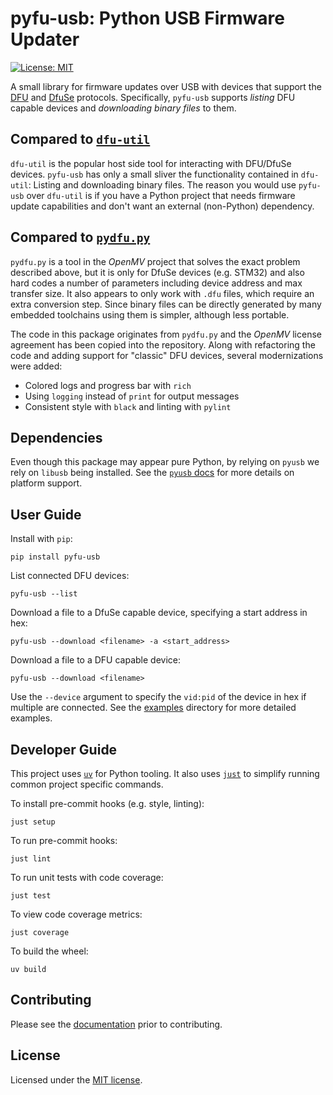# pyfu-usb: Python USB Firmware Updater

[![License: MIT](https://img.shields.io/badge/License-MIT-yellow.svg)](https://opensource.org/licenses/MIT)

A small library for firmware updates over USB with devices that support the [DFU](https://www.usb.org/sites/default/files/DFU_1.1.pdf) and [DfuSe](http://dfu-util.sourceforge.net/dfuse.html) protocols. Specifically, `pyfu-usb` supports _listing_ DFU capable devices and _downloading binary files_ to them.

## Compared to [`dfu-util`](http://dfu-util.sourceforge.net/)

`dfu-util` is the popular host side tool for interacting with DFU/DfuSe devices. `pyfu-usb` has only a small sliver the functionality contained in `dfu-util`: Listing and downloading binary files. The reason you would use `pyfu-usb` over `dfu-util` is if you have a Python project that needs firmware update capabilities and don't want an external (non-Python) dependency.

## Compared to [`pydfu.py`](https://github.com/openmv/openmv/blob/9f06eb4fe15f4f181250aa5848c3e3e51bb85506/tools/pydfu.py)

`pydfu.py` is a tool in the _OpenMV_ project that solves the exact problem described above, but it is only for DfuSe devices (e.g. STM32) and also hard codes a number of parameters including device address and max transfer size. It also appears to only work with `.dfu` files, which require an extra conversion step. Since binary files can be directly generated by many embedded toolchains using them is simpler, although less portable.

The code in this package originates from `pydfu.py` and the _OpenMV_ license agreement has been copied into the repository. Along with refactoring the code and adding support for "classic" DFU devices, several modernizations were added:

- Colored logs and progress bar with `rich`
- Using `logging` instead of `print` for output messages
- Consistent style with `black` and linting with `pylint`

## Dependencies

Even though this package may appear pure Python, by relying on `pyusb` we rely on `libusb` being installed. See the [`pyusb` docs](https://github.com/pyusb/pyusb#requirements-and-platform-support) for more details on platform support.

## User Guide

Install with `pip`:

    pip install pyfu-usb

List connected DFU devices:

    pyfu-usb --list

Download a file to a DfuSe capable device, specifying a start address in hex:

    pyfu-usb --download <filename> -a <start_address>

Download a file to a DFU capable device:

    pyfu-usb --download <filename>

Use the `--device` argument to specify the `vid:pid` of the device in hex if multiple are connected. See the [examples](examples/) directory for more detailed examples.

## Developer Guide

This project uses [`uv`](https://docs.astral.sh/uv/) for Python tooling. It also
uses [`just`](https://github.com/casey/just) to simplify running common project
specific commands.

To install pre-commit hooks (e.g. style, linting):

    just setup

To run pre-commit hooks:

    just lint

To run unit tests with code coverage:

    just test

To view code coverage metrics:

    just coverage

To build the wheel:

    uv build

## Contributing

Please see the [documentation](.github/CONTRIBUTING.md) prior to contributing.

## License

Licensed under the [MIT license](LICENSE).
